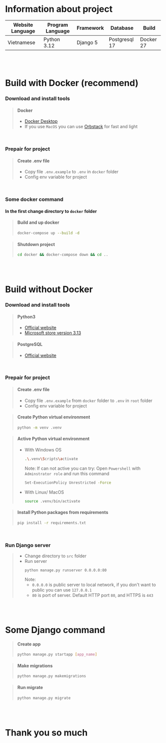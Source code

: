 # Information about project

| Website Language | Program Language | Framework | Database      | Build     |
| ---------------- | ---------------- | --------- | ------------- | --------- |
| Vietnamese       | Python 3.12      | Django 5  | Postgresql 17 | Docker 27 |

<br>
<br>

# Build with Docker (recommend)
### Download and install tools
> #### Docker
> - [Docker Desktop](https://www.docker.com/products/docker-desktop/)
> - If you use `MacOS` you can use [Orbstack](https://orbstack.dev/) for fast and light

<br>

### Prepair for project
> #### Create .env file
> - Copy file `.env.example` to `.env` in `docker` folder
> - Config env variable for project

<br>

### Some docker command
#### In the first change directory to `docker` folder

> #### Build and up docker
> ```bash
> docker-compose up --build -d
> ```


> #### Shutdown project
> ```bash
> cd docker && docker-compose down && cd ..
> ```

<br>
<br>

# Build without Docker
### Download and install tools
> #### Python3
> - [Official website](https://www.python.org/)
> - [Microsoft store version 3.13](https://apps.microsoft.com/detail/9PNRBTZXMB4Z?hl=en-us&gl=VN&ocid=pdpshare)

> #### PostgreSQL
> - [Official website](https://www.postgresql.org/)

<br>

### Prepair for project
> #### Create .env file
> - Copy file `.env.example` from `docker` folder to `.env` in `root` folder
> - Config env variable for project

> #### Create Python virtual environment
> ```bash
> python -m venv .venv
> ```

> #### Active Python virtual environment
> - With Windows OS
>   ```bash
>   .\.venv\Scripts\activate
>   ```
>   Note: If can not active you can try: Open `Powershell` with `Adminstrator role` and run this command
>   ```bash
>   Set-ExecutionPolicy Unrestricted -Force
>   ```
> - With Linux/ MacOS
>   ```bash
>   source .venv/bin/activate
>   ```

> #### Install Python packages from requirements
> ```bash
> pip install -r requirements.txt
> ```

<br>

### Run Django server
> - Change directory to `src` folder
> - Run server
>   ```
>   python manage.py runserver 0.0.0.0:80
>   ```
>   Note:
>   - `0.0.0.0` is public server to local network, if you don't want to public you can use `127.0.0.1`
>   - `80` is port of server. Default HTTP port `80`, and HTTPS is `443`

<br>
<br>

# Some Django command
>#### Create app
>```bash
> python manage.py startapp [app_name]
>```

>#### Make migrations
>```bash
> python manage.py makemigrations
>```

>#### Run migrate
>```bash
> python manage.py migrate
>```

<br>
<br>

# Thank you so much
